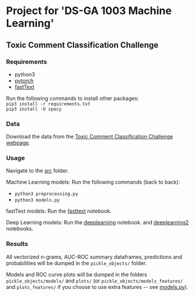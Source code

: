 # Project for 'DS-GA 1003 Machine Learning'
 ## Toxic Comment Classification Challenge

### Requirements
 - python3
 - [pytorch](https://pytorch.org/)
 - [fastText](https://github.com/facebookresearch/fastText)
 
Run the following commands to install other packages:
<br>
`pip3 install -r requirements.txt`
<br>
`pip3 install -U spacy`

### Data

Download the data from the [Toxic Comment Classification Challenge webpage](https://www.kaggle.com/c/jigsaw-toxic-comment-classification-challenge/).

### Usage
Navigate to the [src](https://github.com/ranamihir/ml_project/tree/master/src) folder.

Machine Learning models: Run the following commands (back to back):
 - `python3 preprocessing.py`
 - `python3 models.py`

fastText models: Run the [fasttext](https://github.com/ranamihir/ml_project/blob/master/src/fasttext.ipynb) notebook.

Deep Learning models: Run the [deeplearning](https://github.com/ranamihir/ml_project/blob/master/src/deeplearning.ipynb) notebook. and [deeplearning2](https://github.com/ranamihir/ml_project/blob/master/src/deeplearning2.ipynb) notebooks.

### Results
All vectorized n-grams, AUC-ROC summary dataframes, predictions and probabilities will be dumped in the `pickle_objects/` folder.

Models and ROC curve plots will be dumped in the folders `pickle_objects/models/` and `plots/` (or `pickle_objects/models_features/` and `plots_features/` if you choose to use extra features -- see [models.py](https://github.com/ranamihir/ml_project/blob/master/src/models.py)).
